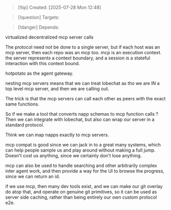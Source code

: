 
>[!tip] Created: [2025-07-28 Mon 12:48]

>[!question] Targets: 

>[!danger] Depends: 

virtualized decentralized mcp server calls

The protocol need not be done to a single server, but if each host was an mcp server, then each repo was an mcp too.
mcp is an execution context.
the server represents a context boundary, and a session is a stateful interaction with this context bound.

hotpotato as the agent gateway.

nesting mcp servers means that we can treat lobechat as tho we are IN a top level mcp server, and then we are calling out.

The trick is that the mcp servers can call each other as peers with the exact same functions.

So if we make a tool that converts napp schemas to mcp function calls ?
Then we can integrate with lobechat, but also can wrap our server in a standard protocol.

Think we can map napps exactly to mcp servers.

mcp compat is good since we can jack in to a great many systems, which can help people sample us and play around without making a full jump.  Doesn't cost us anything, since we certainly don't lose anything.

mcp can also be used to handle searching and other arbitrarily complex inter agent work, and then provide  a way for the UI to browse the progress, since we can return an id.

if we use mcp, then many dev tools exist, and we can make our git overlay do atop that, and operate on genuine git primitives, so it can be used as server side caching, rather than being entirely our own custom protocol e2e.